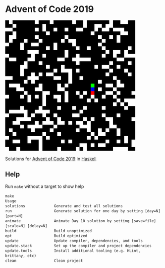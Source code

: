 # Advent of Code 2019

![Day 10 Animated]

Solutions for [Advent of Code 2019] in [Haskell]

## Help

Run `make` without a target to show help

```console
make
Usage
solutions             Generate and test all solutions
run                   Generate solution for one day by setting [day=N] [part=N]
animate               Animate Day 10 solution by setting [save=file] [scale=N] [delay=N]
build                 Build unoptimized
opt                   Build optimized
update                Update compiler, dependencies, and tools
update.stack          Set up the compiler and project dependencies
update.tools          Install additional tooling (e.g. HLint, brittany, etc)
clean                 Clean project
```

[Advent of Code 2019]: https://adventofcode.com/2019
[Haskell]: https://www.haskell.org
[Day 10 Animated]: images/day10.gif
